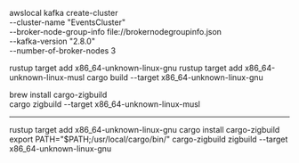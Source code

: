 awslocal kafka create-cluster \
--cluster-name "EventsCluster" \
--broker-node-group-info file://brokernodegroupinfo.json \
--kafka-version "2.8.0" \
--number-of-broker-nodes 3

rustup target add x86_64-unknown-linux-gnu
rustup target add x86_64-unknown-linux-musl
cargo build --target x86_64-unknown-linux-gnu

brew install cargo-zigbuild  
cargo zigbuild --target x86_64-unknown-linux-musl

---
rustup target add x86_64-unknown-linux-gnu
cargo install cargo-zigbuild
export PATH="$PATH;/usr/local/cargo/bin/"
cargo-zigbuild zigbuild --target x86_64-unknown-linux-gnu   